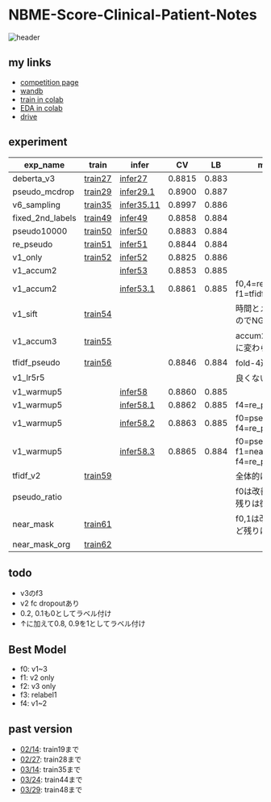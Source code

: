 # NBME-Score-Clinical-Patient-Notes

![header](https://user-images.githubusercontent.com/5457315/152741419-73b74026-5d9b-42e9-b4b2-1532ec1a9281.png)

## my links
- [competition page](https://www.kaggle.com/c/nbme-score-clinical-patient-notes/overview)
- [wandb](https://wandb.ai/trtd56/NBME?workspace=user-trtd56)
- [train in colab](https://colab.research.google.com/drive/19k8p-73U-u37NRvShyLyKTfaL-FNOxYf#scrollTo=biROVf6yriWY)
- [EDA in colab](https://colab.research.google.com/drive/1lYF89HHfHbhWGXG2Q_lKuTPCpgnj8o_9?usp=sharing)
- [drive](https://drive.google.com/drive/u/0/folders/1ty_XHbeev3OY1CxSJ4LmSlm00JzvNF_a)

## experiment

|exp_name|train|infer|CV|LB|memo|
|--|--|--|--|--|--|
|deberta_v3|[train27]|[infer27]|0.8815|0.883||
|pseudo_mcdrop|[train29]|[infer29.1]|0.8900|0.887||
|v6_sampling|[train35]|[infer35.11]|0.8997|0.886||
|fixed_2nd_labels|[train49]|[infer49]|0.8858|0.884||
|pseudo10000|[train50]|[infer50]|0.8883|0.884||
|re_pseudo|[train51]|[infer51]|0.8844|0.884||
|v1_only|[train52]|[infer52]|0.8825|0.886||
|v1_accum2||[infer53]|0.8853|0.885||
|v1_accum2||[infer53.1]|0.8861|0.885|f0,4=re_pseudo, f1=tfidf_pseudo|
|v1_sift|[train54]||||時間とメモリ食うのでNG|
|v1_accum3|[train55]||||accum2とそんなに変わらない|
|tfidf_pseudo|[train56]||0.8846|0.884|fold-4途中|
|v1_lr5r5|||||良くない|
|v1_warmup5||[infer58]|0.8860|0.885||
|v1_warmup5||[infer58.1]|0.8862|0.885|f4=re_pseudo|
|v1_warmup5||[infer58.2]|0.8863|0.885|f0=pseudo_ratio, f4=re_pseudo|
|v1_warmup5||[infer58.3]|0.8865|0.884|f0=pseudo_ratio, f1=near_mask_f4, f4=re_pseudo|
|tfidf_v2|[train59]||||全体的に微妙|
|pseudo_ratio|||||f0は改善したけど残りは微妙|
|near_mask|[train61]||||f0,1は改善したけど残りは微妙|
|near_mask_org|[train62]|||||

[train27]:https://github.com/trtd56/NBME-Score-Clinical-Patient-Notes/blob/9d06cacd1faaf58d9a8190b51018f0acf5e64774/src/nbme_train_by_pytorch.py
[infer27]:https://www.kaggle.com/code/takamichitoda/nbme-infer-by-pytorch?scriptVersionId=91502169
[train29]:https://github.com/trtd56/NBME-Score-Clinical-Patient-Notes/blob/e5ecba1da4c146c100cec6b0c7f69ff27ef1cee4/src/nbme_train_by_pytorch.py
[infer29.1]:https://www.kaggle.com/code/takamichitoda/nbme-infer-by-pytorch/data?scriptVersionId=90405444
[train35]:https://github.com/trtd56/NBME-Score-Clinical-Patient-Notes/blob/db94a53a6337f0ba5df97235b2097065959db48a/src/nbme_train_by_pytorch.py
[infer35.11]:https://www.kaggle.com/code/takamichitoda/nbme-infer-by-pytorch?scriptVersionId=90397794
[train49]:https://github.com/trtd56/NBME-Score-Clinical-Patient-Notes/blob/19670cbb3ca650f392c13d9bb7873afda2b4a022/src/nbme_train_by_pytorch.py
[infer49]:https://www.kaggle.com/code/takamichitoda/nbme-infer-by-pytorch?scriptVersionId=91546068
[train50]:https://github.com/trtd56/NBME-Score-Clinical-Patient-Notes/blob/31ed76c44d587ba77aab2ee98c1a9713e492216e/src/nbme_train_by_pytorch.py
[infer50]:https://www.kaggle.com/code/takamichitoda/nbme-infer-by-pytorch?scriptVersionId=91729948
[train51]:https://github.com/trtd56/NBME-Score-Clinical-Patient-Notes/blob/46bd7d43c6366bd30c24b0339ea0fd24c9217324/src/nbme_train_by_pytorch.py
[infer51]:https://www.kaggle.com/code/takamichitoda/nbme-infer-by-pytorch?scriptVersionId=91875795
[train52]:https://github.com/trtd56/NBME-Score-Clinical-Patient-Notes/blob/d3baea5467c939cc55e36cf2d34f535dc2a3f60d/src/nbme_train_by_pytorch.py
[infer52]:https://www.kaggle.com/code/takamichitoda/nbme-infer-by-pytorch?scriptVersionId=91963204
[infer53]:https://www.kaggle.com/code/takamichitoda/nbme-infer-by-pytorch?scriptVersionId=92048107
[infer53.1]:https://www.kaggle.com/code/takamichitoda/nbme-infer-by-pytorch/data?scriptVersionId=92156921
[train54]:https://github.com/trtd56/NBME-Score-Clinical-Patient-Notes/blob/fddddeb282728a164967890cd8b4e79e0dd9ec77/nbme_train_by_pytorch.py
[train55]:https://github.com/trtd56/NBME-Score-Clinical-Patient-Notes/blob/fe690887384cdddd7bcbbfabe2583d70f10d788f/nbme_train_by_pytorch.py
[train56]:https://github.com/trtd56/NBME-Score-Clinical-Patient-Notes/blob/15160e9d11454122e5e6132bd777268e139dfa9e/nbme_train_by_pytorch.py
[infer56]:https://www.kaggle.com/code/takamichitoda/nbme-infer-by-pytorch?scriptVersionId=92224929
[infer58]:https://www.kaggle.com/code/takamichitoda/nbme-infer-by-pytorch?scriptVersionId=92344058
[infer58.1]:https://www.kaggle.com/code/takamichitoda/nbme-infer-by-pytorch?scriptVersionId=92336730
[infer58.2]:https://www.kaggle.com/code/takamichitoda/nbme-infer-by-pytorch?scriptVersionId=92662315
[infer58.3]:https://www.kaggle.com/code/takamichitoda/nbme-infer-by-pytorch?scriptVersionId=92677929
[train59]:https://github.com/trtd56/NBME-Score-Clinical-Patient-Notes/blob/24c418741cd25072e269dec3543c30f88fb612a9/nbme_train_by_pytorch.py
[train61]:https://github.com/trtd56/NBME-Score-Clinical-Patient-Notes/blob/0dea60f5d85a1da78c48b7edb4e2b7510c591d82/nbme_train_by_pytorch.py
[train62]:https://github.com/trtd56/NBME-Score-Clinical-Patient-Notes/blob/a49284499c019c0dfa9612cd296647ac5e39713f/nbme_train_by_pytorch.py

## todo 
- v3のf3
- v2 fc dropoutあり
- 0.2, 0.1も0としてラベル付け
- ↑に加えて0.8, 0.9を1としてラベル付け

## Best Model
- f0: v1~3
- f1: v2 only
- f2: v3 only
- f3: relabel1
- f4: v1~2

## past version
- [02/14](https://github.com/trtd56/NBME-Score-Clinical-Patient-Notes/blob/cc0ec36cf5afa1e8278340ac774806f4b3d43591/docs/experiment.md): train19まで
- [02/27](https://github.com/trtd56/NBME-Score-Clinical-Patient-Notes/blob/6e420a8282d95a2217b18d9c562dc9ee26e22e96/docs/experiment.md): train28まで
- [03/14](https://github.com/trtd56/NBME-Score-Clinical-Patient-Notes/blob/f3921bd422de3529fd3f3f2eff463072e9c0f503/docs/experiment.md): train35まで
- [03/24](https://github.com/trtd56/NBME-Score-Clinical-Patient-Notes/blob/33928885fa240ae2d3f18ed7eaf1bb337581b52f/docs/experiment.md): train44まで
- [03/29](https://github.com/trtd56/NBME-Score-Clinical-Patient-Notes/blob/3160e171c2182ad4f2a020e34ba6d4bf637052f0/docs/experiment.md): train48まで
